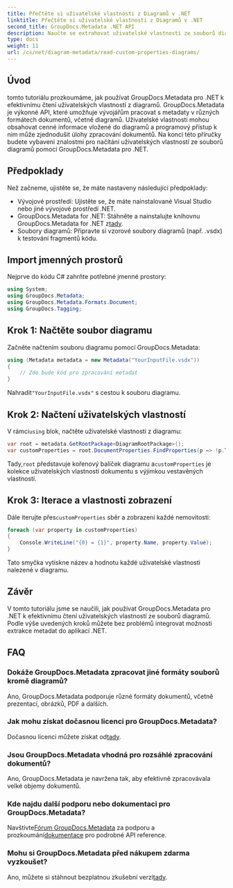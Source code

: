 ```yaml
---
title: Přečtěte si uživatelské vlastnosti z Diagramů v .NET
linktitle: Přečtěte si uživatelské vlastnosti z Diagramů v .NET
second_title: GroupDocs.Metadata .NET API
description: Naučte se extrahovat uživatelské vlastnosti ze souborů diagramů v .NET pomocí GroupDocs.Metadata. Jednoduchý průvodce krok za krokem pro vývojáře.
type: docs
weight: 11
url: /cs/net/diagram-metadata/read-custom-properties-diagrams/
---
```

## Úvod
tomto tutoriálu prozkoumáme, jak používat GroupDocs.Metadata pro .NET k efektivnímu čtení uživatelských vlastností z diagramů. GroupDocs.Metadata je výkonné API, které umožňuje vývojářům pracovat s metadaty v různých formátech dokumentů, včetně diagramů. Uživatelské vlastnosti mohou obsahovat cenné informace vložené do diagramů a programový přístup k nim může zjednodušit úlohy zpracování dokumentů. Na konci této příručky budete vybaveni znalostmi pro načítání uživatelských vlastností ze souborů diagramů pomocí GroupDocs.Metadata pro .NET.
## Předpoklady
Než začneme, ujistěte se, že máte nastaveny následující předpoklady:
- Vývojové prostředí: Ujistěte se, že máte nainstalované Visual Studio nebo jiné vývojové prostředí .NET.
-  GroupDocs.Metadata for .NET: Stáhněte a nainstalujte knihovnu GroupDocs.Metadata for .NET z[tady](https://releases.groupdocs.com/metadata/net/).
- Soubory diagramů: Připravte si vzorové soubory diagramů (např. .vsdx) k testování fragmentů kódu.

## Import jmenných prostorů
Nejprve do kódu C# zahrňte potřebné jmenné prostory:
```csharp
using System;
using GroupDocs.Metadata;
using GroupDocs.Metadata.Formats.Document;
using GroupDocs.Tagging;
```
## Krok 1: Načtěte soubor diagramu
Začněte načtením souboru diagramu pomocí GroupDocs.Metadata:
```csharp
using (Metadata metadata = new Metadata("YourInputFile.vsdx"))
{
    // Zde bude kód pro zpracování metadat
}
```
 Nahradit`"YourInputFile.vsdx"` s cestou k souboru diagramu.
## Krok 2: Načtení uživatelských vlastností
 V rámci`using` blok, načtěte uživatelské vlastnosti z diagramu:
```csharp
var root = metadata.GetRootPackage<DiagramRootPackage>();
var customProperties = root.DocumentProperties.FindProperties(p => !p.Tags.Contains(Tags.Document.BuiltIn));
```
 Tady,`root` představuje kořenový balíček diagramu a`customProperties` je kolekce uživatelských vlastností dokumentu s výjimkou vestavěných vlastností.
## Krok 3: Iterace a vlastnosti zobrazení
 Dále iterujte přes`customProperties` sběr a zobrazení každé nemovitosti:
```csharp
foreach (var property in customProperties)
{
    Console.WriteLine("{0} = {1}", property.Name, property.Value);
}
```
Tato smyčka vytiskne název a hodnotu každé uživatelské vlastnosti nalezené v diagramu.

## Závěr
V tomto tutoriálu jsme se naučili, jak používat GroupDocs.Metadata pro .NET k efektivnímu čtení uživatelských vlastností ze souborů diagramů. Podle výše uvedených kroků můžete bez problémů integrovat možnosti extrakce metadat do aplikací .NET.

## FAQ
### Dokáže GroupDocs.Metadata zpracovat jiné formáty souborů kromě diagramů?
Ano, GroupDocs.Metadata podporuje různé formáty dokumentů, včetně prezentací, obrázků, PDF a dalších.
### Jak mohu získat dočasnou licenci pro GroupDocs.Metadata?
 Dočasnou licenci můžete získat od[tady](https://purchase.groupdocs.com/temporary-license/).
### Jsou GroupDocs.Metadata vhodná pro rozsáhlé zpracování dokumentů?
Ano, GroupDocs.Metadata je navržena tak, aby efektivně zpracovávala velké objemy dokumentů.
### Kde najdu další podporu nebo dokumentaci pro GroupDocs.Metadata?
 Navštivte[Fórum GroupDocs.Metadata](https://forum.groupdocs.com/c/metadata/14) za podporu a prozkoumání[dokumentace](https://reference.groupdocs.com/metadata/net/) pro podrobné API reference.
### Mohu si GroupDocs.Metadata před nákupem zdarma vyzkoušet?
 Ano, můžete si stáhnout bezplatnou zkušební verzi[tady](https://releases.groupdocs.com/).